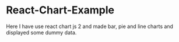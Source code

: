 # React-Chart-Example
Here I have use react  chart js 2 and made bar, pie and line charts and displayed some dummy data.
